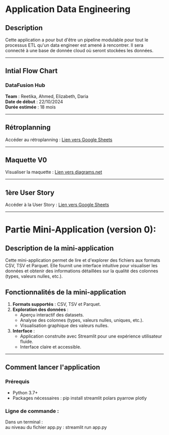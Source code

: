 # Application Data Engineering

## Description
Cette application a pour but d'être un pipeline modulable pour tout le processus ETL qu'un data engineer est amené à rencontrer.
Il sera connecté à une base de donnée cloud où seront stockées les données.

---

## Intial Flow Chart

### DataFusion Hub

**Team** : Reetika, Ahmed, Elizabeth, Daria  
**Date de début** : 22/10/2024  
**Durée estimée** : 18 mois  

---

## Rétroplanning

Accéder au rétroplanning : [Lien vers Google Sheets](https://docs.google.com/spreadsheets/d/1Qso4PHCkF6IK-M4NxjYorGwiK-msX0rjo_qjLXzQbLk/edit?usp=sharing)

---

## Maquette V0

Visualiser la maquette : [Lien vers diagrams.net](https://app.diagrams.net/#G1qQJ9EB1DL29C-9kGH6J5StmeUFZBsEOW#%7B%22pageId%22%3A%223SZjbmUjb_WdZa0IrS7a%22%7D)

---

## 1ère User Story

Accéder à la User Story : [Lien vers Google Sheets](https://docs.google.com/spreadsheets/d/1UgfhhrRbLcOhaKsAVYGKv_DPYolM3URTRKUDTwrMPSE/edit?usp=sharing)

---

# Partie Mini-Application (version 0):

## Description de la mini-application
Cette mini-application permet de lire et d'explorer des fichiers aux formats CSV, TSV et Parquet. Elle fournit une interface intuitive pour visualiser les données et obtenir des informations détaillées sur la qualité des colonnes (types, valeurs nulles, etc.).

## Fonctionnalités de la mini-application

1. **Formats supportés** : CSV, TSV et Parquet.
2. **Exploration des données** :
   - Aperçu interactif des datasets.
   - Analyse des colonnes (types, valeurs nulles, uniques, etc.).
   - Visualisation graphique des valeurs nulles.
3. **Interface** :
   - Application construite avec Streamlit pour une expérience utilisateur fluide.
   - Interface claire et accessible.

---

## Comment lancer l'application

### Prérequis
- Python 3.7+
- Packages nécessaires :
  pip install streamlit polars pyarrow plotly

### Ligne de commande :
Dans un terminal :  
au niveau du fichier app.py :  streamlit run app.py

